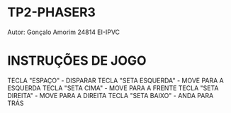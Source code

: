 # TP2-PHASER3
Autor: Gonçalo Amorim 24814 EI-IPVC

# INSTRUÇÕES DE JOGO

TECLA "ESPAÇO" - DISPARAR 
TECLA "SETA ESQUERDA" - MOVE PARA A ESQUERDA
TECLA "SETA CIMA" - MOVE PARA A FRENTE
TECLA "SETA DIREITA" - MOVE PARA A DIREITA
TECLA "SETA BAIXO" - ANDA PARA TRÁS
